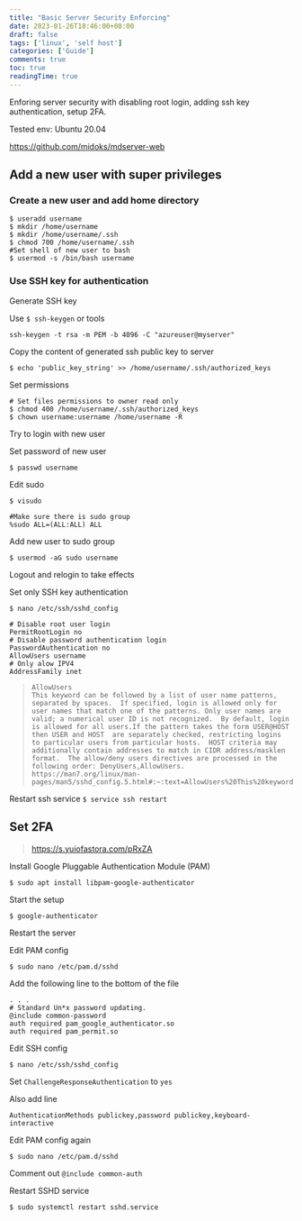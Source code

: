 ```yaml
---
title: "Basic Server Security Enforcing"
date: 2023-01-26T18:46:00+08:00
draft: false
tags: ['linux', 'self host']
categories: ['Guide']
comments: true
toc: true
readingTime: true
---
```

Enforing server security with disabling root login, adding ssh key authentication, setup 2FA.  

Tested env: Ubuntu 20.04
<!--more-->

https://github.com/midoks/mdserver-web

## Add a new user with super privileges

### Create a new user and add home directory

```
$ useradd username
$ mkdir /home/username
$ mkdir /home/username/.ssh
$ chmod 700 /home/username/.ssh
#Set shell of new user to bash
$ usermod -s /bin/bash username
```

### Use SSH key for authentication

Generate SSH key

Use `$ ssh-keygen` or tools

`ssh-keygen -t rsa -m PEM -b 4096 -C "azureuser@myserver"`

Copy the content of generated ssh public key to server

`$ echo 'public_key_string' >> /home/username/.ssh/authorized_keys`

Set permissions

```
# Set files permissions to owner read only 
$ chmod 400 /home/username/.ssh/authorized_keys
$ chown username:username /home/username -R
```

Try to login with new user 

Set password of new user

`$ passwd username`

Edit sudo

`$ visudo`

```
#Make sure there is sudo group
%sudo ALL=(ALL:ALL) ALL
```

Add new user to sudo group

`$ usermod -aG sudo username`

Logout and relogin to take effects

Set only SSH key authentication 

`$ nano /etc/ssh/sshd_config`

```
# Disable root user login
PermitRootLogin no
# Disable password authentication login
PasswordAuthentication no
AllowUsers username
# Only alow IPV4
AddressFamily inet
```
> ```
> AllowUsers
> This keyword can be followed by a list of user name patterns, separated by spaces.  If specified, login is allowed only for user names that match one of the patterns. Only user names are valid; a numerical user ID is not recognized.  By default, login is allowed for all users.If the pattern takes the form USER@HOST then USER and HOST  are separately checked, restricting logins to particular users from particular hosts.  HOST criteria may additionally contain addresses to match in CIDR address/masklen format.  The allow/deny users directives are processed in the following order: DenyUsers,AllowUsers.
> https://man7.org/linux/man-pages/man5/sshd_config.5.html#:~:text=AllowUsers%20This%20keyword%20can%20be,is%20allowed%20for%20all%20users.
> ```

Restart ssh service
`$ service ssh restart`

## Set 2FA

> https://s.yuiofastora.com/pRxZA

Install Google Pluggable Authentication Module (PAM)

`$ sudo apt install libpam-google-authenticator`

Start the setup

`$ google-authenticator`

Restart the server

Edit PAM config

`$ sudo nano /etc/pam.d/sshd`

Add the following line to the bottom of the file

```
. . .
# Standard Un*x password updating.
@include common-password
auth required pam_google_authenticator.so
auth required pam_permit.so
```

Edit SSH config

`$ nano /etc/ssh/sshd_config`

Set `ChallengeResponseAuthentication` to `yes`

Also add line

`AuthenticationMethods publickey,password publickey,keyboard-interactive`

Edit PAM config again

`$ sudo nano /etc/pam.d/sshd`

Comment out `@include common-auth`

Restart SSHD service

`$ sudo systemctl restart sshd.service`